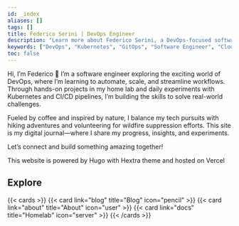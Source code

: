```yaml
---
id: _index
aliases: []
tags: []
title: Federico Serini | DevOps Engineer
description: "Learn more about Federico Serini, a DevOps-focused software engineer passionate about Kubernetes, GitOps, and cloud automation."
keywords: ["DevOps", "Kubernetes", "GitOps", "Software Engineer", "Cloud Automation"]
toc: false
---
```


Hi, I’m Federico 👋 I’m a software engineer exploring the exciting world of DevOps, where I’m learning to automate, scale, and streamline workflows. Through hands-on projects in my home lab and daily experiments with Kubernetes and CI/CD pipelines, I’m building the skills to solve real-world challenges.

Fueled by coffee and inspired by nature, I balance my tech pursuits with hiking adventures and volunteering for wildfire suppression efforts. This site is my digital journal—where I share my progress, insights, and experiments.

Let’s connect and build something amazing together!

This website is powered by Hugo with Hextra theme and hosted on Vercel

## Explore

{{< cards >}}
  {{< card link="blog" title="Blog" icon="pencil" >}}
  {{< card link="about" title="About" icon="user" >}}
  {{< card link="docs" title="Homelab" icon="server" >}}
{{< /cards >}}

<div>
  <script> window.va = window.va || function () { (window.vaq = window.vaq || []).push(arguments); };</script>
  <script defer src="/_vercel/insights/script.js"></script>
</div>
